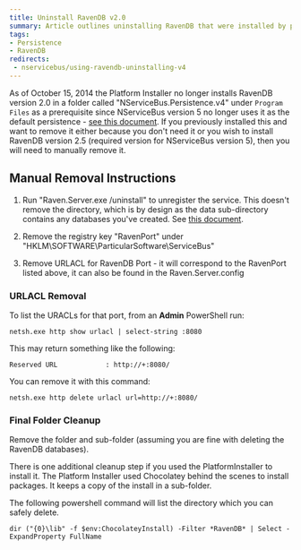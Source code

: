 ```yaml
---
title: Uninstall RavenDB v2.0
summary: Article outlines uninstalling RavenDB that were installed by previous versions of the Platform Installer.
tags:
- Persistence
- RavenDB
redirects:
 - nservicebus/using-ravendb-uninstalling-v4
---
```


As of October 15, 2014 the Platform Installer no longer installs RavenDB version 2.0 in a folder called "NServiceBus.Persistence.v4" under `Program Files` as a prerequisite since NServiceBus version 5 no longer uses it as the default persistence - [see this document](installation.md). If you previously installed this and want to remove it either because you don't need it or you wish to install RavenDB version 2.5 (required version for NServiceBus version 5), then you will need to manually remove it.


## Manual Removal Instructions

1. Run "Raven.Server.exe  /uninstall"  to unregister the service. This doesn't remove the directory, which is by design as the data sub-directory contains any databases you've created.  See [this document](http://ravendb.net/search?q=Running-as-a%20service).

2. Remove the registry key "RavenPort" under "HKLM\SOFTWARE\ParticularSoftware\ServiceBus"

3. Remove URLACL for RavenDB Port - it will correspond to the RavenPort listed above, it can also be found in the Raven.Server.config


### URLACL Removal

To list the URACLs for that port, from an **Admin** PowerShell run:

`netsh.exe http show urlacl | select-string :8080`

This may return something like the following:

`Reserved URL            : http://+:8080/`

You can remove it with this command:

`netsh.exe http delete urlacl url=http://+:8080/` 


### Final Folder Cleanup

Remove the folder and sub-folder (assuming you are fine with deleting the RavenDB databases).   

There is one additional cleanup step if you used the PlatformInstaller to install it. The Platform Installer used Chocolatey behind the scenes to install packages. It  keeps a copy of the install in a sub-folder.

The following powershell command will list the directory which you can safely delete.  

`dir ("{0}\lib" -f $env:ChocolateyInstall) -Filter *RavenDB* | Select -ExpandProperty FullName`
